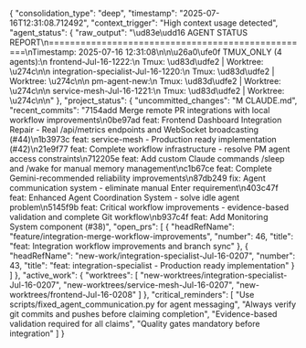 {
  "consolidation_type": "deep",
  "timestamp": "2025-07-16T12:31:08.712492",
  "context_trigger": "High context usage detected",
  "agent_status": {
    "raw_output": "\ud83e\udd16 AGENT STATUS REPORT\n==================================================\nTimestamp: 2025-07-16 12:31:08\n\n\u26a0\ufe0f TMUX_ONLY (4 agents):\n  frontend-Jul-16-1222:\n    Tmux: \ud83d\udfe2 | Worktree: \u274c\n\n  integration-specialist-Jul-16-1220:\n    Tmux: \ud83d\udfe2 | Worktree: \u274c\n\n  pm-agent-new:\n    Tmux: \ud83d\udfe2 | Worktree: \u274c\n\n  service-mesh-Jul-16-1221:\n    Tmux: \ud83d\udfe2 | Worktree: \u274c\n\n"
  },
  "project_status": {
    "uncommitted_changes": "M CLAUDE.md",
    "recent_commits": "7154add Merge remote PR integrations with local workflow improvements\n0be97ad feat: Frontend Dashboard Integration Repair - Real /api/metrics endpoints and WebSocket broadcasting (#44)\n1b3973c feat: service-mesh - Production ready implementation (#42)\n21e9f77 feat: Complete workflow infrastructure - resolve PM agent access constraints\n712205e feat: Add custom Claude commands /sleep and /wake for manual memory management\nc1b67ce feat: Complete Gemini-recommended reliability improvements\n87db249 fix: Agent communication system - eliminate manual Enter requirement\n403c47f feat: Enhanced Agent Coordination System - solve idle agent problem\n5145f9b feat: Critical workflow improvements - evidence-based validation and complete Git workflow\nb937c4f feat: Add Monitoring System component (#38)",
    "open_prs": [
      {
        "headRefName": "feature/integration-merge-workflow-improvements",
        "number": 46,
        "title": "feat: Integration workflow improvements and branch sync"
      },
      {
        "headRefName": "new-work/integration-specialist-Jul-16-0207",
        "number": 43,
        "title": "feat: integration-specialist - Production ready implementation"
      }
    ]
  },
  "active_work": {
    "worktrees": [
      "new-worktrees/integration-specialist-Jul-16-0207",
      "new-worktrees/service-mesh-Jul-16-0207",
      "new-worktrees/frontend-Jul-16-0208"
    ]
  },
  "critical_reminders": [
    "Use scripts/fixed_agent_communication.py for agent messaging",
    "Always verify git commits and pushes before claiming completion",
    "Evidence-based validation required for all claims",
    "Quality gates mandatory before integration"
  ]
}